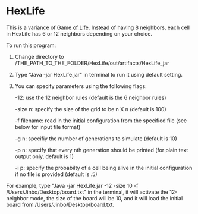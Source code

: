 HexLife
=============
This is a variance of [Game of Life](https://en.wikipedia.org/wiki/Conway%27s_Game_of_Life). Instead of having 8 neighbors, each cell in HexLife has 6 or 12 neighbors depending on your choice.

To run this program: 

1. Change directory to /THE_PATH_TO_THE_FOLDER/HexLife/out/artifacts/HexLife_jar

2. Type "Java -jar HexLife.jar" in terminal to run it using default setting.

3. You can specify parameters using the following flags:

	-12: use the 12 neighbor rules (default is the 6 neighbor rules)

	-size n: specify the size of the grid to be n X n (default is 100)

	-f filename: read in the initial configuration from the specified file (see below for input file format)

	-g n: specifiy the number of generations to simulate (default is 10)

	-p n: specify that every nth generation should be printed (for plain text output only, default is 1)

	-i p: specify the probabilty of a cell being alive in the initial configuration if no file is provided (default is .5)

For example, type "Java -jar HexLife.jar -12 -size 10 -f /Users/Jinbo/Desktop/board.txt" in the terminal, it will activate the 12-neighbor mode, the size of the board will be 10, and it will load the initial board from /Users/Jinbo/Desktop/board.txt.
